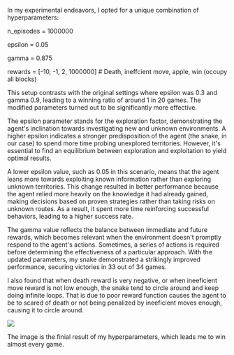 In my experimental endeavors, I opted for a unique combination of hyperparameters:

n_episodes = 1000000 

epsilon = 0.05 

gamma = 0.875 

rewards = [-10, -1, 2, 1000000] # Death, ineffcient move, apple, win (occupy all blocks)

This setup contrasts with the original settings where epsilon was 0.3 and gamma 0.9, leading to a winning ratio of around 1 in 20 games. The modified parameters turned out to be significantly more effective.

The epsilon parameter stands for the exploration factor, demonstrating the agent's inclination towards investigating new and unknown environments. A higher epsilon indicates a stronger predisposition of the agent (the snake, in our case) to spend more time probing unexplored territories. However, it's essential to find an equilibrium between exploration and exploitation to yield optimal results.

A lower epsilon value, such as 0.05 in this scenario, means that the agent leans more towards exploiting known information rather than exploring unknown territories. This change resulted in better performance because the agent relied more heavily on the knowledge it had already gained, making decisions based on proven strategies rather than taking risks on unknown routes. As a result, it spent more time reinforcing successful behaviors, leading to a higher success rate.

The gamma value reflects the balance between immediate and future rewards, which becomes relevant when the environment doesn't promptly respond to the agent's actions. Sometimes, a series of actions is required before determining the effectiveness of a particular approach. With the updated parameters, my snake demonstrated a strikingly improved performance, securing victories in 33 out of 34 games.

I also found that when death reward is very negative, or when ineeficient move reward is not low enough, the snake tend to circle around and keep doing infinite loops. That is due to poor reward function causes the agent to be to scared of death or not being penalized by ineeficient moves enough, causing it to circle around. 

<p>
  <img src='https://github.com/qchen4/EE399A/blob/3307d39df3328e15102a46663d7c554d176725f4/HW7/Screenshot%202023-06-02%20at%2011.41.22%20AM.png'>
</p>

The image is the finial result of my hyperparameters, which leads me to win almost every game. 
